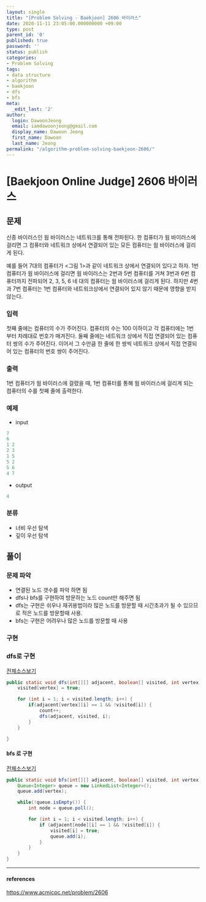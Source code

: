 ```yaml
---
layout: single
title: "[Problem Solving - Baekjoon] 2606 바이러스"
date: 2020-11-11 23:05:00.000000000 +09:00
type: post
parent_id: '0'
published: true
password: ''
status: publish
categories:
- Problem Solving
tags:
- data structure
- algorithm
- baekjoon
- dfs
- bfs
meta:
  _edit_last: '2'
author:
  login: DawoonJeong
  email: iamdawoonjeong@gmail.com
  display_name: Dawoon Jeong
  first_name: Dawoon
  last_name: Jeong
permalink: "/algorithm-problem-solving-baekjoon-2606/"
---
```

# [Baekjoon Online Judge] 2606 바이러스

## 문제
신종 바이러스인 웜 바이러스는 네트워크를 통해 전파된다. 한 컴퓨터가 웜 바이러스에 걸리면 그 컴퓨터와 네트워크 상에서 연결되어 있는 모든 컴퓨터는 웜 바이러스에 걸리게 된다.

예를 들어 7대의 컴퓨터가 <그림 1>과 같이 네트워크 상에서 연결되어 있다고 하자. 1번 컴퓨터가 웜 바이러스에 걸리면 웜 바이러스는 2번과 5번 컴퓨터를 거쳐 3번과 6번 컴퓨터까지 전파되어 2, 3, 5, 6 네 대의 컴퓨터는 웜 바이러스에 걸리게 된다. 하지만 4번과 7번 컴퓨터는 1번 컴퓨터와 네트워크상에서 연결되어 있지 않기 때문에 영향을 받지 않는다.

### 입력
첫째 줄에는 컴퓨터의 수가 주어진다. 컴퓨터의 수는 100 이하이고 각 컴퓨터에는 1번 부터 차례대로 번호가 매겨진다. 둘째 줄에는 네트워크 상에서 직접 연결되어 있는 컴퓨터 쌍의 수가 주어진다. 이어서 그 수만큼 한 줄에 한 쌍씩 네트워크 상에서 직접 연결되어 있는 컴퓨터의 번호 쌍이 주어진다.

### 출력
1번 컴퓨터가 웜 바이러스에 걸렸을 때, 1번 컴퓨터를 통해 웜 바이러스에 걸리게 되는 컴퓨터의 수를 첫째 줄에 출력한다.

### 예제

- input

```java
7
6
1 2
2 3
1 5
5 2
5 6
4 7
```

- output

```java
4
```

### 분류
- 너비 우선 탐색
- 깊이 우선 탐색

## 풀이

### 문제 파악
- 연결된 노드 갯수를 파악 하면 됨
- dfs나  bfs를 구현하여 방문하는 노드 count만 해주면 됨
- dfs는 구현은 쉬우나 재귀용법이라 많은 노드를 방문할 때 시간초과가 될 수 있으므로 적은 노드를 방문할때 사용.   
- bfs는 구현은 어려우나 많은 노드를 방문할 때 사용

### 구현

### dfs로 구현

[전체소스보기](https://github.com/iamdawoonjeong/java-datastructure-algorithm/blob/master/java-algorithm-problem-solving/src/baekjoon/problem2606/Main.java)

```java
public static void dfs(int[][] adjacent, boolean[] visited, int vertex) {
    visited[vertex] = true;

    for (int i = 1; i < visited.length; i++) {
        if(adjacent[vertex][i] == 1 && !visited[i]) {
            count++;
            dfs(adjacent, visited, i);
        }
    }

}
```

#### bfs 로 구현

[전체소스보기](https://github.com/iamdawoonjeong/java-datastructure-algorithm/blob/master/java-algorithm-problem-solving/src/baekjoon/problem2606/Main2.java)

```java
public static void bfs(int[][] adjacent, boolean[] visited, int vertex) {
    Queue<Integer> queue = new LinkedList<Integer>();
    queue.add(vertex);

    while(!queue.isEmpty()) {
        int node = queue.poll();

        for (int i = 1; i < visited.length; i++) {
            if (adjacent[node][i] == 1 && !visited[i]) {
                visited[i] = true;
                queue.add(i);
            }
        }
    }
}

```


---
#### references
<https://www.acmicpc.net/problem/2606>
